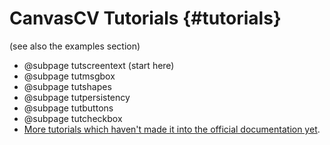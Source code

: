 CanvasCV Tutorials {#tutorials}
==================
(see also the examples section)
* @subpage tutscreentext (start here)
* @subpage tutmsgbox
* @subpage tutshapes
* @subpage tutpersistency
* @subpage tutbuttons
* @subpage tutcheckbox
* [More tutorials which haven't made it into the official documentation yet](https://sagi-z.github.io/CanvasCV/tutorials "more tutorials").
